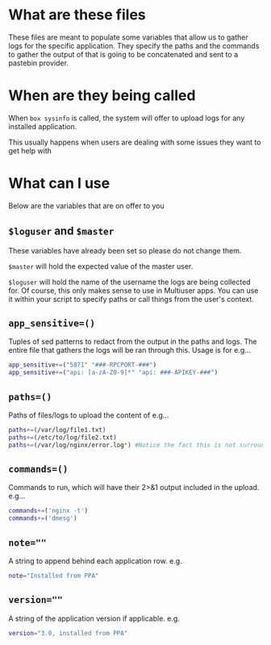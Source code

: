 # What are these files

These files are meant to populate some variables that allow us to gather logs for the specific application. They specify the paths and the commands to gather the output of that is going to be concatenated and sent to a pastebin provider.

# When are they being called

When `box sysinfo` is called, the system will offer to upload logs for any installed application. 

This usually happens when users are dealing with some issues they want to get help with

# What can I use

Below are the variables that are on offer to you

## `$loguser` and `$master`

These variables have already been set so please do not change them.

`$master` will hold the expected value of the master user.

`$loguser` will hold the name of the username the logs are being collected for. Of course, this only makes sense to use in Multiuser apps.
You can use it within your script to specify paths or call things from the user's context.

## `app_sensitive=()`

Tuples of sed patterns to redact from the output in the paths and logs. The entire file that gathers the logs will be ran through this. Usage is for e.g...

``` bash
app_sensitive+=("5871" "###-RPCPORT-###")
app_sensitive+=("api: [a-zA-Z0-9]*" "api: ###-APIKEY-###")
```

## `paths=()`

Paths of files/logs to upload the content of e.g...

``` bash
paths+=(/var/log/file1.txt)
paths+=(/etc/to/log/file2.txt)
paths+=(/var/log/nginx/error.log*) #Notice the fact this is not surrounded in quotes, as that will kill the asterisk expansion, which is desired here
```

## `commands=()`

Commands to run, which will have their 2>&1 output included in the upload. e.g...

``` bash
commands+=('nginx -t')
commands+=('dmesg')
```

## `note=""`

A string to append behind each application row. e.g.

``` bash
note="Installed from PPA"
```

## `version=""`

A string of the application version if applicable. e.g.

``` bash
version="3.0, installed from PPA"
```
